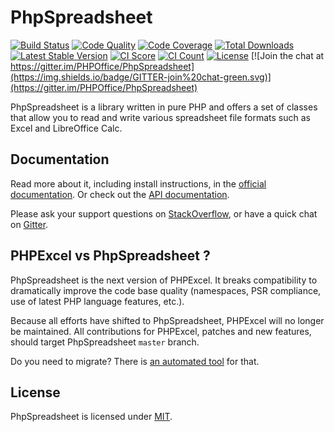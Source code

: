 # PhpSpreadsheet

[![Build Status](https://github.com/PHPOffice/PhpSpreadsheet/workflows/main/badge.svg)](https://github.com/PHPOffice/PhpSpreadsheet/actions)
[![Code Quality](https://scrutinizer-ci.com/g/PHPOffice/PhpSpreadsheet/badges/quality-score.png?b=master)](https://scrutinizer-ci.com/g/PHPOffice/PhpSpreadsheet/?branch=master)
[![Code Coverage](https://scrutinizer-ci.com/g/PHPOffice/PhpSpreadsheet/badges/coverage.png?b=master)](https://scrutinizer-ci.com/g/PHPOffice/PhpSpreadsheet/?branch=master)
[![Total Downloads](https://img.shields.io/packagist/dt/PHPOffice/PhpSpreadsheet)](https://packagist.org/packages/phpoffice/phpspreadsheet)
[![Latest Stable Version](https://img.shields.io/github/v/release/PHPOffice/PhpSpreadsheet)](https://packagist.org/packages/phpoffice/phpspreadsheet)
[![CI Score](https://meercode.io/badge/PHPOffice/PhpSpreadsheet?type=ci-score)](https://meercode.io/PHPOffice/PhpSpreadsheet)
[![CI Count](https://meercode.io/badge/PHPOffice/PhpSpreadsheet?type=ci-count)](https://meercode.io/PHPOffice/PhpSpreadsheet)
[![License](https://img.shields.io/github/license/PHPOffice/PhpSpreadsheet)](https://packagist.org/packages/phpoffice/phpspreadsheet)
[![Join the chat at https://gitter.im/PHPOffice/PhpSpreadsheet](https://img.shields.io/badge/GITTER-join%20chat-green.svg)](https://gitter.im/PHPOffice/PhpSpreadsheet)

PhpSpreadsheet is a library written in pure PHP and offers a set of classes that
allow you to read and write various spreadsheet file formats such as Excel and LibreOffice Calc.

## Documentation

Read more about it, including install instructions, in the [official documentation](https://phpspreadsheet.readthedocs.io). Or check out the [API documentation](https://phpoffice.github.io/PhpSpreadsheet).

Please ask your support questions on [StackOverflow](https://stackoverflow.com/questions/tagged/phpspreadsheet), or have a quick chat on [Gitter](https://gitter.im/PHPOffice/PhpSpreadsheet).

## PHPExcel vs PhpSpreadsheet ?

PhpSpreadsheet is the next version of PHPExcel. It breaks compatibility to dramatically improve the code base quality (namespaces, PSR compliance, use of latest PHP language features, etc.).

Because all efforts have shifted to PhpSpreadsheet, PHPExcel will no longer be maintained. All contributions for PHPExcel, patches and new features, should target PhpSpreadsheet `master` branch.

Do you need to migrate? There is [an automated tool](/docs/topics/migration-from-PHPExcel.md) for that.

## License

PhpSpreadsheet is licensed under [MIT](https://github.com/PHPOffice/PhpSpreadsheet/blob/master/LICENSE).
